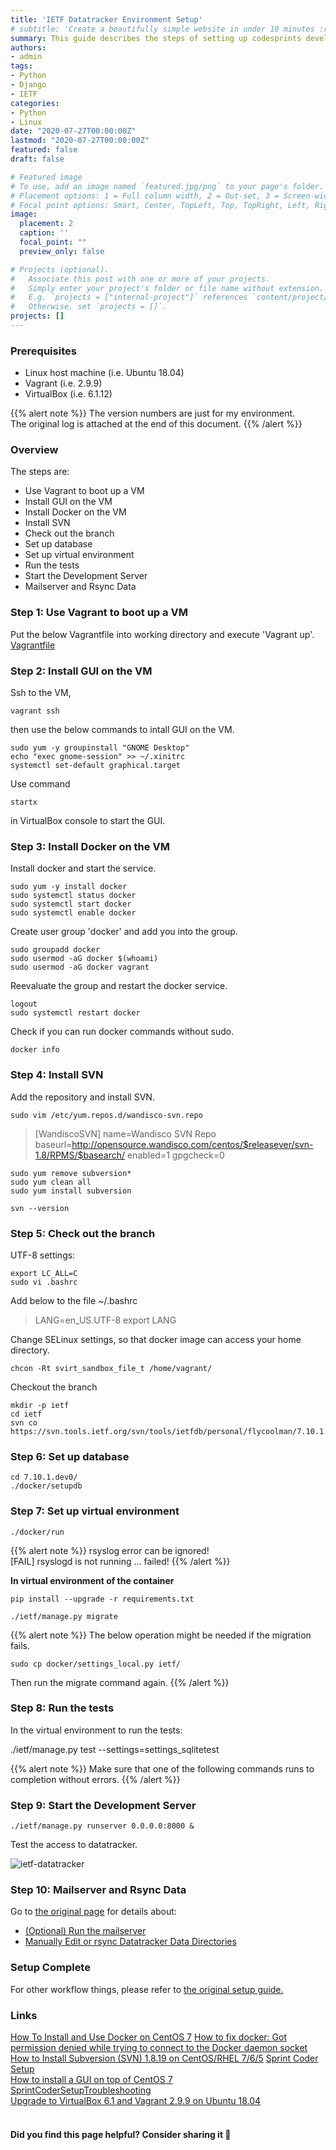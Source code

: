 ```yaml
---
title: 'IETF Datatracker Environment Setup'
# subtitle: 'Create a beautifully simple website in under 10 minutes :rocket:'
summary: This guide describes the steps of setting up codesprints development environment for IETF Datatracker.
authors:
- admin
tags:
- Python
- Django
- IETF
categories:
- Python
- Linux
date: "2020-07-27T00:00:00Z"
lastmod: "2020-07-27T00:00:00Z"
featured: false
draft: false

# Featured image
# To use, add an image named `featured.jpg/png` to your page's folder.
# Placement options: 1 = Full column width, 2 = Out-set, 3 = Screen-width
# Focal point options: Smart, Center, TopLeft, Top, TopRight, Left, Right, BottomLeft, Bottom, BottomRight
image:
  placement: 2
  caption: ''
  focal_point: ""
  preview_only: false

# Projects (optional).
#   Associate this post with one or more of your projects.
#   Simply enter your project's folder or file name without extension.
#   E.g. `projects = ["internal-project"]` references `content/project/deep-learning/index.md`.
#   Otherwise, set `projects = []`.
projects: []
---
```


### Prerequisites

- Linux host machine (i.e. Ubuntu 18.04)
- Vagrant (i.e. 2.9.9)
- VirtualBox (i.e. 6.1.12)

{{% alert note %}}
The version numbers are just for my environment.  
The original log is attached at the end of this document.
{{% /alert %}}

### Overview

The steps are:
- Use Vagrant to boot up a VM
- Install GUI on the VM
- Install Docker on the VM
- Install SVN
- Check out the branch
- Set up database
- Set up virtual environment
- Run the tests
- Start the Development Server
- Mailserver and Rsync Data

### Step 1: Use Vagrant to boot up a VM

Put the below Vagrantfile into working directory and execute 'Vagrant up'.
[Vagrantfile](./Vagrantfile)

### Step 2: Install GUI on the VM

Ssh to the VM,  

    vagrant ssh

then use the below commands to intall GUI on the VM.

    sudo yum -y groupinstall "GNOME Desktop"
    echo "exec gnome-session" >> ~/.xinitrc
    systemctl set-default graphical.target

Use command

    startx

in VirtualBox console to start the GUI.

### Step 3: Install Docker on the VM

Install docker and start the service.

    sudo yum -y install docker
    sudo systemctl status docker
    sudo systemctl start docker
    sudo systemctl enable docker

Create user group 'docker' and add you into the group.

    sudo groupadd docker
    sudo usermod -aG docker $(whoami)
    sudo usermod -aG docker vagrant

Reevaluate the group and restart the docker service.

    logout
    sudo systemctl restart docker

Check if you can run docker commands without sudo.

    docker info

### Step 4: Install SVN

Add the repository and install SVN.

    sudo vim /etc/yum.repos.d/wandisco-svn.repo

>[WandiscoSVN]
>name=Wandisco SVN Repo
>baseurl=http://opensource.wandisco.com/centos/$releasever/svn-1.8/RPMS/$basearch/
>enabled=1
>gpgcheck=0

    sudo yum remove subversion*
    sudo yum clean all
    sudo yum install subversion

    svn --version

### Step 5: Check out the branch

UTF-8 settings:

    export LC_ALL=C
    sudo vi .bashrc

Add below to the file \~/.bashrc

>LANG=en_US.UTF-8
>export LANG

Change SELinux settings, so that docker image can access your home directory.

    chcon -Rt svirt_sandbox_file_t /home/vagrant/

Checkout the branch

    mkdir -p ietf
    cd ietf
    svn co https://svn.tools.ietf.org/svn/tools/ietfdb/personal/flycoolman/7.10.1.dev0

### Step 6: Set up database

    cd 7.10.1.dev0/
    ./docker/setupdb

### Step 7: Set up virtual environment

    ./docker/run

{{% alert note %}}
rsyslog error can be ignored!  
[FAIL] rsyslogd is not running ... failed!
{{% /alert %}}



**In virtual environment of the container**

    pip install --upgrade -r requirements.txt

    ./ietf/manage.py migrate

{{% alert note %}}
The below operation might be needed if the migration fails.  

    sudo cp docker/settings_local.py ietf/  

Then run the migrate command again.
{{% /alert %}}

### Step 8: Run the tests
In the virtual environment to run the tests:

./ietf/manage.py test --settings=settings_sqlitetest

{{% alert note %}}
Make sure that one of the following commands runs to completion without errors.
{{% /alert %}}

### Step 9: Start the Development Server

    ./ietf/manage.py runserver 0.0.0.0:8000 &

Test the access to datatracker.

![ietf-datatracker](./featured.png)


### Step 10: Mailserver and Rsync Data

Go to [the original page](https://trac.tools.ietf.org/tools/ietfdb/wiki/SprintCoderSetup) for details about:  
- [(Optional) Run the mailserver](https://trac.tools.ietf.org/tools/ietfdb/wiki/SprintCoderSetup)  
- [Manually Edit or rsync Datatracker Data Directories](https://trac.tools.ietf.org/tools/ietfdb/wiki/SprintCoderSetup)

### Setup Complete

For other workflow things, please refer to [the original setup guide.](https://trac.tools.ietf.org/tools/ietfdb/wiki/SprintCoderSetup)

### Links
[How To Install and Use Docker on CentOS 7](https://www.digitalocean.com/community/tutorials/how-to-install-and-use-docker-on-centos-7)
[How to fix docker: Got permission denied while trying to connect to the Docker daemon socket](https://www.digitalocean.com/community/questions/how-to-fix-docker-got-permission-denied-while-trying-to-connect-to-the-docker-daemon-socket)
[How to Install Subversion (SVN) 1.8.19 on CentOS/RHEL 7/6/5](https://tecadmin.net/install-subversion-1-8-on-centos-rhel/)
[Sprint Coder Setup](https://trac.tools.ietf.org/tools/ietfdb/wiki/SprintCoderSetup)  
[How to install a GUI on top of CentOS 7](https://www.techrepublic.com/article/how-to-install-a-gui-on-top-of-centos-7/)  
[SprintCoderSetupTroubleshooting](https://trac.tools.ietf.org/tools/ietfdb/wiki/SprintCoderSetupTroubleshooting)  
[Upgrade to VirtualBox 6.1 and Vagrant 2.9.9 on Ubuntu 18.04](https://flycoolman.com/linux/ubuntu-18.04-upgrade-virtualbox-vagrant/)  
<br>

#### Did you find this page helpful? Consider sharing it 🙌
